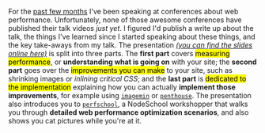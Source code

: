 For the [past few months][1] I've been speaking at conferences about web performance. Unfortunately, none of those awesome conferences have published their talk videos _just yet_. I figured I'd publish a write up about the talk, the things I've learned since I started speaking about these things, and the key take-aways from my talk. The presentation [_(you can find the slides online here)_][2] is split into three parts. The **first part** covers <mark>measuring performance</mark>, or **understanding what is going on** with your site; the **second part** goes over the <mark>improvements you can make</mark> to your site, such as shrinking images or _inlining critical CSS_; and the **last part** is <mark>dedicated to the implementation</mark> explaining how you can actually **implement those improvements**, for example using [`imagemin`][3] or [`penthouse`][4]. The presentation also introduces you to [`perfschool`][5], a NodeSchool workshopper that walks you through **detailed web performance optimization scenarios**, and also shows you cat pictures while you're at it.

[1]: http://lanyrd.com/profile/bevacqua/past/speaking/
[2]: https://speakerdeck.com/bevacqua/high-performance-in-the-critical-path
[3]: https://github.com/imagemin/imagemin
[4]: https://github.com/pocketjoso/penthouse
[5]: https://github.com/bevacqua/perfschool
